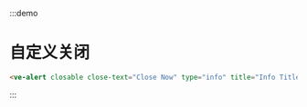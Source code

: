 :::demo

# 自定义关闭

```html
<ve-alert closable close-text="Close Now" type="info" title="Info Title" />
```

:::